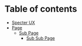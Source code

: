 # Table of contents

* [Specter UX](README.md)
* [Page](page/README.md)
  * [Sub Page](page/sub-page/README.md)
    * [Sub Sub Page](page/sub-page/sub-sub-page.md)

